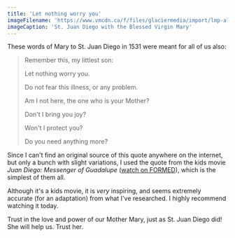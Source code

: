 ```yaml
---
title: 'Let nothing worry you'
imageFilename: 'https://www.vmcdn.ca/f/files/glaciermedia/import/lmp-all/1314761-john-paul-ii-pope-canonization-of-juan-diego.jpg;w=960'
imageCaption: 'St. Juan Diego with the Blessed Virgin Mary'
---
```


These words of Mary to St. Juan Diego in 1531 were meant for all of us also:

> Remember this, my littlest son:
>
> Let nothing worry you.
>
> Do not fear this illness, or any problem.
>
> Am I not here, the one who is your Mother?
>
> Don't I bring you joy?
>
> Won't I protect you?
>
> Do you need anything more?

Since I can't find an original source of this quote anywhere on the internet, but only a bunch with slight variations, I used the quote from the kids movie *Juan Diego: Messenger of Guadalupe* ([watch on FORMED](https://watch.formed.org/the-saints-and-heroes-collection/season:1/videos/juan-diego-messenger-of-guadalupe)), which is the simplest of them all.

Although it's a kids movie, it is *very* inspiring, and seems extremely accurate (for an adaptation) from what I've researched. I highly recommend watching it today.

Trust in the love and power of our Mother Mary, just as St. Juan Diego did! She will help us. Trust her.


